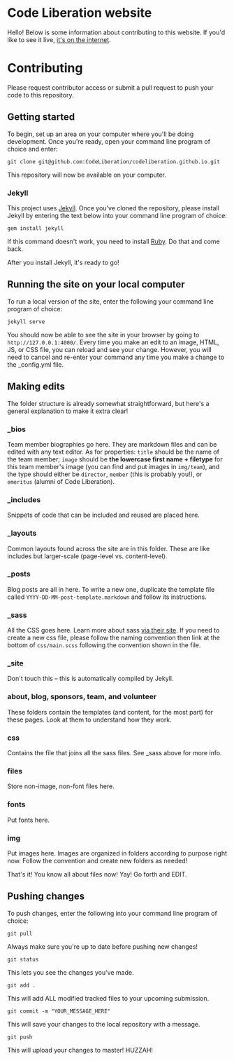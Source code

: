 Code Liberation website
========================

Hello! Below is some information about contributing to this website. If you'd like to see it live, [it's on the internet](http://codeliberation.github.io).

# Contributing
Please request contributor access or submit a pull request to push your code to this repository.

## Getting started
To begin, set up an area on your computer where you'll be doing development. Once you're ready, open your command line program of choice and enter:

`git clone git@github.com:CodeLiberation/codeliberation.github.io.git`

This repository will now be available on your computer.

### Jekyll
This project uses [Jekyll](https://jekyllrb.com/). Once you've cloned the repository, please install Jekyll by entering the text below into your command line program of choice:

`gem install jekyll`

If this command doesn't work, you need to install [Ruby](https://www.ruby-lang.org/en/). Do that and come back.

After you install Jekyll, it's ready to go!

## Running the site on your local computer
To run a local version of the site, enter the following your command line program of choice:

`jekyll serve`

You should now be able to see the site in your browser by going to `http://127.0.0.1:4000/`. Every time you make an edit to an image, HTML, JS, or CSS file, you can reload and see your change. However, you will need to cancel and re-enter your command any time you make a change to the _config.yml file.

## Making edits
The folder structure is already somewhat straightforward, but here's a general explanation to make it extra clear!

### _bios
Team member biographies go here. They are markdown files and can be edited with any text editor. As for properties: `title` should be the name of the team member; `image` should be **the lowercase first name + filetype** for this team member's image (you can find and put images in `img/team`), and the type should either be `director`, `member` (this is probably you!), or `emeritus` (alumni of Code Liberation).

### _includes
Snippets of code that can be included and reused are placed here.

### _layouts
Common layouts found across the site are in this folder. These are like includes but larger-scale (page-level vs. content-level).

### _posts
Blog posts are all in here. To write a new one, duplicate the template file called `YYYY-DD-MM-post-template.markdown` and follow its instructions.

### _sass
All the CSS goes here. Learn more about sass [via their site](http://sass-lang.com/). If you need to create a new css file, please follow the naming convention then link at the bottom of `css/main.scss` following the convention shown in the file.

### _site
Don't touch this – this is automatically compiled by Jekyll.

### about, blog, sponsors, team, and volunteer
These folders contain the templates (and content, for the most part) for these pages. Look at them to understand how they work.

### css
Contains the file that joins all the sass files. See _sass above for more info.

### files
Store non-image, non-font files here.

### fonts
Put fonts here.

### img
Put images here. Images are organized in folders according to purpose right now. Follow the convention and create new folders as needed!

That's it! You know all about files now! Yay! Go forth and EDIT.

## Pushing changes
To push changes, enter the following into your command line program of choice:

`git pull`

Always make sure you're up to date before pushing new changes!

`git status`

This lets you see the changes you've made.

`git add .`

This will add ALL modified tracked files to your upcoming submission.

`git commit -m "YOUR_MESSAGE_HERE"`

This will save your changes to the local repository with a message.

`git push`

This will upload your changes to master! HUZZAH!
